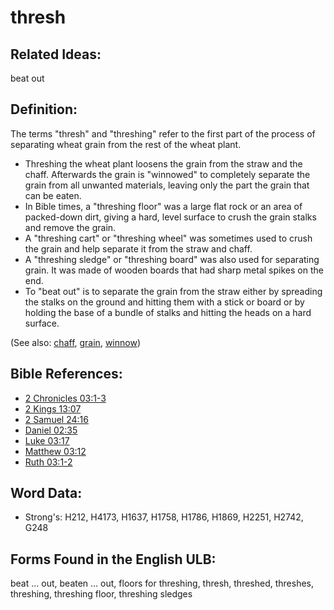 # thresh

## Related Ideas:

beat out

## Definition:

The terms "thresh" and "threshing" refer to the first part of the process of separating wheat grain from the rest of the wheat plant.

* Threshing the wheat plant loosens the grain from the straw and the chaff. Afterwards the grain is "winnowed" to completely separate the grain from all unwanted materials, leaving only the part the grain that can be eaten.
* In Bible times, a "threshing floor" was a large flat rock or an area of packed-down dirt, giving a hard, level surface to crush the grain stalks and remove the grain.
* A "threshing cart" or "threshing wheel" was sometimes used to crush the grain and help separate it from the straw and chaff.
* A "threshing sledge" or "threshing board" was also used for separating grain. It was made of wooden boards that had sharp metal spikes on the end.
* To "beat out" is to separate the grain from the straw either by spreading the stalks on the ground and hitting them with a stick or board or by holding the base of a bundle of stalks and hitting the heads on a hard surface.

(See also: [chaff](../other/chaff.md), [grain](../other/grain.md), [winnow](../other/winnow.md))

## Bible References:

* [2 Chronicles 03:1-3](rc://en/tn/help/2ch/03/01)
* [2 Kings 13:07](rc://en/tn/help/2ki/13/07)
* [2 Samuel 24:16](rc://en/tn/help/2sa/24/16)
* [Daniel 02:35](rc://en/tn/help/dan/02/35)
* [Luke 03:17](rc://en/tn/help/luk/03/17)
* [Matthew 03:12](rc://en/tn/help/mat/03/12)
* [Ruth 03:1-2](rc://en/tn/help/rut/03/01)

## Word Data:

* Strong's: H212, H4173, H1637, H1758, H1786, H1869, H2251, H2742, G248

## Forms Found in the English ULB:

beat ... out, beaten ... out, floors for threshing, thresh, threshed, threshes, threshing, threshing floor, threshing sledges
